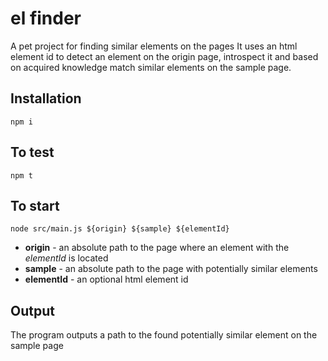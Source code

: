 # el finder
A pet project for finding similar elements on the pages
It uses an html element id to detect an element on the origin page, introspect it and based on acquired knowledge
match similar elements on the sample page.

## Installation
`npm i`

## To test
`npm t`

## To start

`node src/main.js ${origin} ${sample} ${elementId}`

- **origin** - an absolute path to the page where an element with the *elementId* is located
- **sample** - an absolute path to the page with potentially similar elements
- **elementId** - an optional html element id

## Output

The program outputs a path to the found potentially similar element on the sample page